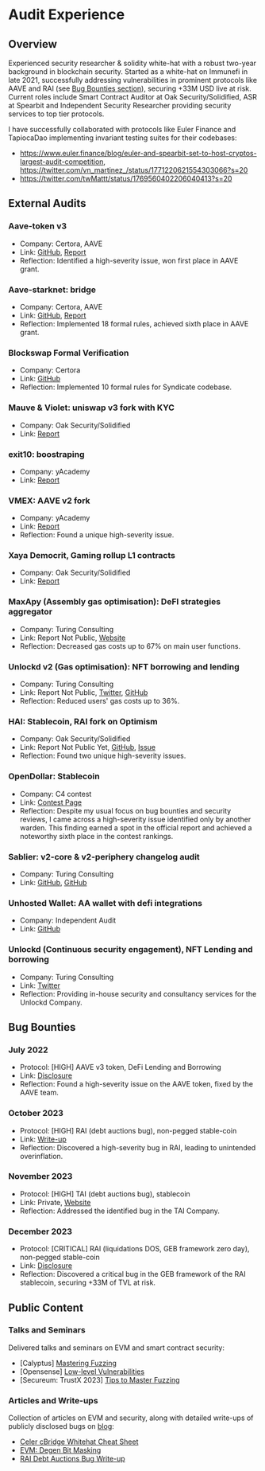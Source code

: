 # Audit Experience

## Overview
Experienced security researcher & solidity white-hat with a robust two-year background in blockchain security. Started as a white-hat on Immunefi in late 2021, successfully addressing vulnerabilities in prominent protocols like AAVE and RAI (see [Bug Bounties section](#bounties)), securing +33M USD live at risk. Current roles include Smart Contract Auditor at Oak Security/Solidified, ASR at Spearbit and Independent Security Researcher providing security services to top tier protocols. 

I have successfully collaborated with protocols like Euler Finance and TapiocaDao implementing invariant testing suites for their codebases:
- https://www.euler.finance/blog/euler-and-spearbit-set-to-host-cryptos-largest-audit-competition, https://twitter.com/vn_martinez_/status/1771220621554303066?s=20
- https://twitter.com/twMattt/status/1769560402206040413?s=20

## External Audits

### Aave-token v3
- Company: Certora, AAVE
- Link: [GitHub](https://github.com/Elpacos/aave-token-v3/tree/certora-community), [Report](https://github.com/Certora/aave-token-v3/blob/main/certora/reports/Formal_Verification_Report_AAVE_Token_V3.pdf)
- Reflection: Identified a high-severity issue, won first place in AAVE grant.

### Aave-starknet: bridge
- Company: Certora, AAVE
- Link: [GitHub](https://github.com/Elpacos/aave-token-v3/tree/certora-community), [Report](https://github.com/aave-starknet-project/aave-starknet-bridge/blob/main/audit/certora_report.pdf)
- Reflection: Implemented 18 formal rules, achieved sixth place in AAVE grant.

### Blockswap Formal Verification
- Company: Certora
- Link: [GitHub](https://github.com/Certora/2023-01-blockswap-fv/blob/certora/certora/specs/Syndicate.spec)
- Reflection: Implemented 10 formal rules for Syndicate codebase.

### Mauve & Violet: uniswap v3 fork with KYC
- Company: Oak Security/Solidified
- Link: [Report](https://github.com/solidified-platform/audits/blob/master/Audit%20Report%20-%20Mauve.pdf)

### exit10: boostraping
- Company: yAcademy
- Link: [Report](https://reports.yaudit.dev/reports/04-2023-Exit10/)

### VMEX: AAVE v2 fork
- Company: yAcademy
- Link: [Report](https://reports.yaudit.dev/reports/06-2023-VMEX/)
- Reflection: Found a unique high-severity issue.

### Xaya Democrit, Gaming rollup L1 contracts
- Company: Oak Security/Solidified
- Link: [Report](https://github.com/solidified-platform/audits/blob/master/Audit%20Report%20-%20Xaya%20Democrit.pdf)

### MaxApy (Assembly gas optimisation): DeFI strategies aggregator
- Company: Turing Consulting
- Link: Report Not Public, [Website](https://goerli.maxapy.io/)
- Reflection: Decreased gas costs up to 67% on main user functions.

### Unlockd v2 (Gas optimisation): NFT borrowing and lending
- Company: Turing Consulting
- Link: Report Not Public, [Twitter](https://twitter.com/Unlockd_Finance), [GitHub](https://github.com/UnlockdFinance/unlockd)
- Reflection: Reduced users' gas costs up to 36%.

### HAI: Stablecoin, RAI fork on Optimism
- Company: Oak Security/Solidified
- Link: Report Not Public Yet, [GitHub](https://github.com/hai-on-op/core), [Issue](https://x.com/DeFi_Wonderland/status/1733179127690059909?s=20)
- Reflection: Found two unique high-severity issues.

### OpenDollar: Stablecoin
- Company: C4 contest
- Link: [Contest Page](https://code4rena.com/audits/2023-10-open-dollar#top)
- Reflection: Despite my usual focus on bug bounties and security reviews, I came across a high-severity issue identified only by another warden. This finding earned a spot in the official report and achieved a noteworthy sixth place in the contest rankings.

### Sablier: v2-core & v2-periphery changelog audit
- Company: Turing Consulting
- Link: [GitHub](https://github.com/sablier-labs/audits/blob/main/v2-core/turing-2023-11-30.pdf), [GitHub](https://github.com/sablier-labs/audits/blob/main/v2-periphery/turing-2023-11-30.pdf)

### Unhosted Wallet: AA wallet with defi integrations
- Company: Independent Audit
- Link: [GitHub](https://github.com/Unhosted-Wallet/unhosted-modules/blob/main/defi-strategies/audits/Unhosted_Wallet_Modules_Security_Review_Report_vnmrtz(final).pdf)

### Unlockd (Continuous security engagement), NFT Lending and borrowing
- Company: Turing Consulting
- Link: [Twitter](https://twitter.com/Unlockd_Finance)
- Reflection: Providing in-house security and consultancy services for the Unlockd Company.

## <a name="bounties">Bug Bounties</a>

### July 2022
- Protocol: [HIGH] AAVE v3 token, DeFi Lending and Borrowing
- Link: [Disclosure](https://x.com/vn_martinez_/status/1683505277818003458?s=20)
- Reflection: Found a high-severity issue on the AAVE token, fixed by the AAVE team.

### October 2023
- Protocol: [HIGH] RAI (debt auctions bug), non-pegged stable-coin
- Link: [Write-up](https://mirror.xyz/vnmrtz.eth/WXm4QJFInoB992czPniFbQyAkGUkdoaSd5zEjK5uRIo)
- Reflection: Discovered a high-severity bug in RAI, leading to unintended overinflation.

### November 2023
- Protocol: [HIGH] TAI (debt auctions bug), stablecoin
- Link: Private, [Website](https://tai.money)
- Reflection: Addressed the identified bug in the TAI Company.

### December 2023
- Protocol: [CRITICAL] RAI (liquidations DOS, GEB framework zero day), non-pegged stable-coin
- Link: [Disclosure](https://x.com/vn_martinez_/status/1733242624117477790?s=20)
- Reflection: Discovered a critical bug in the GEB framework of the RAI stablecoin, securing +33M of TVL at risk.

## Public Content

### Talks and Seminars
Delivered talks and seminars on EVM and smart contract security:
- [Calyptus] [Mastering Fuzzing](https://github.com/Elpacos/mastering-fuzzing)
- [Opensense] [Low-level Vulnerabilities](https://www.youtube.com/watch?v=13YQZ9E05tQ&t=1758s)
- [Secureum: TrustX 2023] [Tips to Master Fuzzing](https://www.youtube.com/watch?v=gUIZUOBXJvo&t=282s)

### Articles and Write-ups
Collection of articles on EVM and security, along with detailed write-ups of publicly disclosed bugs on [blog](https://mirror.xyz/vnmrtz.eth):
- [Celer cBridge Whitehat Cheat Sheet](https://mirror.xyz/vnmrtz.eth/1oIa86KEaaO-6eonwOqs1lV8SN8cgjKufIAT1b8TtyA)
- [EVM: Degen Bit Masking](https://mirror.xyz/vnmrtz.eth/AoLcp1c_-gxxvGQyIjnvWouXRyIqt8Q9JULv4Mz7Jsk)
- [RAI Debt Auctions Bug Write-up](https://mirror.xyz/vnmrtz.eth/WXm4QJFInoB992czPniFbQyAkGUkdoaSd5zEjK5uRIo)
